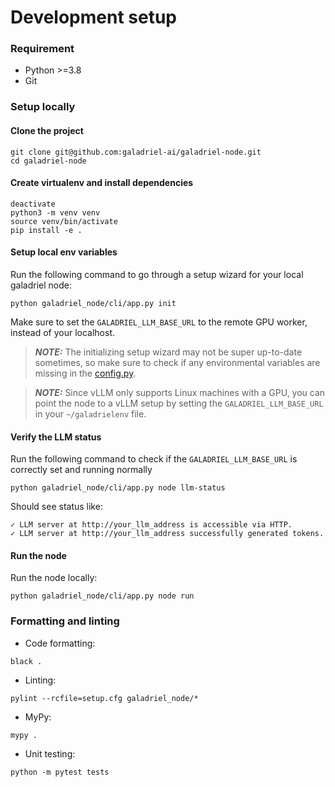 # Development setup 

### Requirement

- Python >=3.8
- Git 

### Setup locally

#### Clone the project 
```shell
git clone git@github.com:galadriel-ai/galadriel-node.git
cd galadriel-node
```

#### Create virtualenv and install dependencies
```shell
deactivate
python3 -m venv venv
source venv/bin/activate
pip install -e .
```

#### Setup local env variables
Run the following command to go through a setup wizard for your local galadriel node:
```shell
python galadriel_node/cli/app.py init
```
Make sure to set the `GALADRIEL_LLM_BASE_URL` to the remote GPU worker, instead of your localhost.

> **_NOTE:_**  The initializing setup wizard may not be super up-to-date sometimes, so make sure to check if any environmental variables are missing in the [config.py](galadriel_node/config.py).

> **_NOTE:_** Since vLLM only supports Linux machines with a GPU, you can point the node to a vLLM setup by setting the `GALADRIEL_LLM_BASE_URL` in your `~/galadrielenv` file.

#### Verify the LLM status
Run the following command to check if the `GALADRIEL_LLM_BASE_URL` is correctly set and running normally
```shell
python galadriel_node/cli/app.py node llm-status
```
Should see status like:
```
✓ LLM server at http://your_llm_address is accessible via HTTP.
✓ LLM server at http://your_llm_address successfully generated tokens.
```

#### Run the node
Run the node locally:
```shell
python galadriel_node/cli/app.py node run
```

### Formatting and linting

* Code formatting:

`black .`
 
* Linting: 
 
`pylint --rcfile=setup.cfg galadriel_node/*`

* MyPy: 
 
`mypy .`

* Unit testing:

`python -m pytest tests`